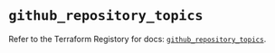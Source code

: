 # `github_repository_topics`

Refer to the Terraform Registory for docs: [`github_repository_topics`](https://registry.terraform.io/providers/integrations/github/5.37.0/docs/resources/repository_topics).
